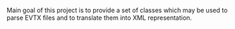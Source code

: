 Main goal of this project is to provide a set of classes which may be used to parse EVTX files and to translate them into XML representation.